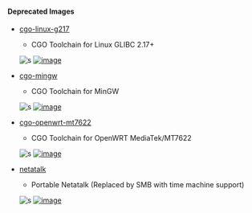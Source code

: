 #### Deprecated Images

* [cgo-linux-g217](cgo-linux-g217)
  - CGO Toolchain for Linux GLIBC 2.17+

  ![s][Deprecated] [![image][GoToDocker]](cgo-linux-g217/Dockerfile)

* [cgo-mingw](cgo-mingw)
  - CGO Toolchain for MinGW

  ![s][Deprecated] [![image][GoToDocker]](cgo-mingw/Dockerfile)

* [cgo-openwrt-mt7622](cgo-openwrt-mt7622)
  - CGO Toolchain for OpenWRT MediaTek/MT7622

  ![s][Deprecated] [![image][GoToDocker]](cgo-openwrt-mt7622/Dockerfile)

* [netatalk](serv-netatalk)
  - Portable Netatalk (Replaced by SMB with time machine support)

  ![s][Deprecated] [![image][GoToDocker]](serv-netatalk/Dockerfile)

[Deprecated]: https://img.shields.io/badge/Deprecated-red
[GoToDocker]: https://img.shields.io/badge/Image-View%20Dockerfile-blue
